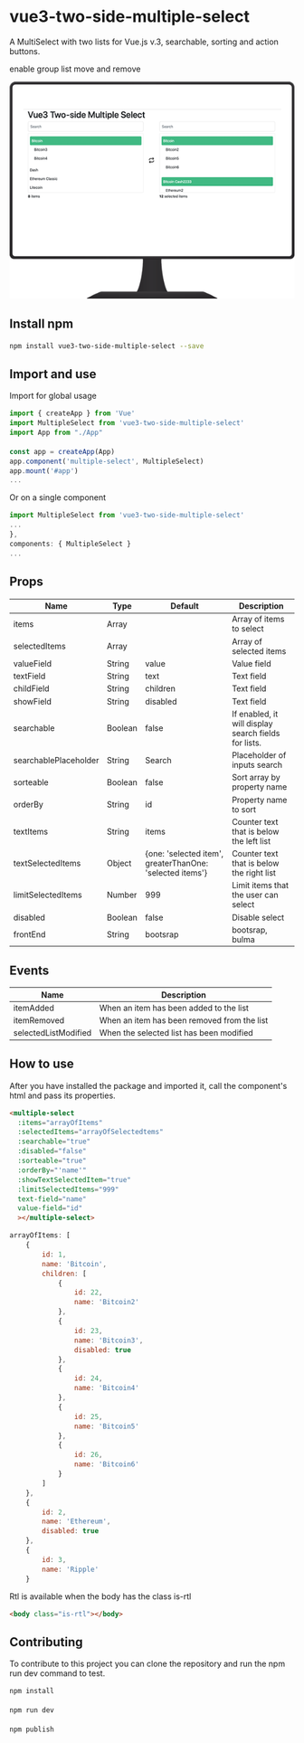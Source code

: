 # vue3-two-side-multiple-select

A MultiSelect with two lists for Vue.js v.3, searchable, sorting and action buttons.

enable group list move and remove

![capture1](./public/example.png)
## Install npm

```bash
npm install vue3-two-side-multiple-select --save
```

## Import and use

Import for global usage
```javascript
import { createApp } from 'Vue'
import MultipleSelect from 'vue3-two-side-multiple-select'
import App from "./App"

const app = createApp(App)
app.component('multiple-select', MultipleSelect)
app.mount('#app')
...
```
Or on a single component
```javascript
import MultipleSelect from 'vue3-two-side-multiple-select'
...
},
components: { MultipleSelect }
...
```

## Props

| Name                  | Type             | Default         | Description                                                              |
|-----------------------|------------------|-----------------|--------------------------------------------------------------------------|
| items                  | Array           | | Array of items to select                                               |
| selectedItems         | Array |              | Array of selected items  |
| valueField         | String | value             | Value field |
| textField          | String | text             | Text field |
| childField         | String | children            | Text field |
| showField          | String | disabled            | Text field |
| searchable         | Boolean | false             | If enabled, it will display search fields for lists. |
| searchablePlaceholder | String | Search | Placeholder of inputs search
| sorteable | Boolean | false | Sort array by property name
| orderBy | String | id | Property name to sort
| textItems | String | items | Counter text that is below the left list
| textSelectedItems | Object | {one: 'selected item', greaterThanOne: 'selected items'} | Counter text that is below the right list
| limitSelectedItems | Number | 999 | Limit items that the user can select
| disabled           | Boolean | false             | Disable select |
| frontEnd           | String  | bootsrap          | bootsrap, bulma|

## Events

| Name                   | Description                                                              |
|------------------------|--------------------------------------------------------------------------|
| itemAdded              | When an item has been added to the list  |
| itemRemoved            | When an item has been removed from the list  |
| selectedListModified   | When the selected list has been modified  |


## How to use


After you have installed the package and imported it, call the component's html and pass its properties.

```html
<multiple-select
  :items="arrayOfItems"
  :selectedItems="arrayOfSelectedtems"
  :searchable="true"
  :disabled="false"
  :sorteable="true"
  :orderBy="'name'"
  :showTextSelectedItem="true"
  :limitSelectedItems="999"
  text-field="name"
  value-field="id"
  ></multiple-select>
```
```javascript
arrayOfItems: [
    {
        id: 1,
        name: 'Bitcoin',
        children: [
            {
                id: 22,
                name: 'Bitcoin2'
            },
            {
                id: 23,
                name: 'Bitcoin3',
                disabled: true
            },
            {
                id: 24,
                name: 'Bitcoin4'
            },
            {
                id: 25,
                name: 'Bitcoin5'
            },
            {
                id: 26,
                name: 'Bitcoin6'
            }
        ]
    },
    {
        id: 2,
        name: 'Ethereum',
        disabled: true
    },
    {
        id: 3,
        name: 'Ripple'
    }
```
Rtl is available when the body has the class is-rtl
```html
<body class="is-rtl"></body>
```
## Contributing

To contribute to this project you can clone the repository and run the npm run dev command to test.

```javascript
npm install

npm run dev

npm publish
```